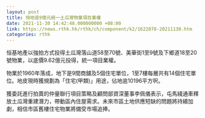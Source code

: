 ```yaml
---
layout: post
title: 恒地逾9億元統一土瓜灣物業項目業權
date: 2021-11-30 14:42:48.000000000 +08:00
link: https://news.rthk.hk/rthk/ch/component/k2/1622078-20211130.htm
categories: rthk
---
```


恒基地產以強拍方式投得土瓜灣落山道58至70號、美華街1至9號及下鄉道18至20號物業，以底價9.62億元投得，統一項目業權。

物業於1960年落成，地下是9間商舖及5個住宅單位，1至7樓每層共有14個住宅單位。地皮現時獲規劃為「住宅(甲類)」用途，佔地逾10196平方呎。 

獲委託進行拍賣的仲量聯行項目策略及顧問部資深董事李佩儀表示，屯馬綫通車釋放土瓜灣重建潛力，帶動區內住屋需求。未來市區土地供應短缺的問題將持續加劇，相信市區舊樓住宅物業將備受市場追捧。
